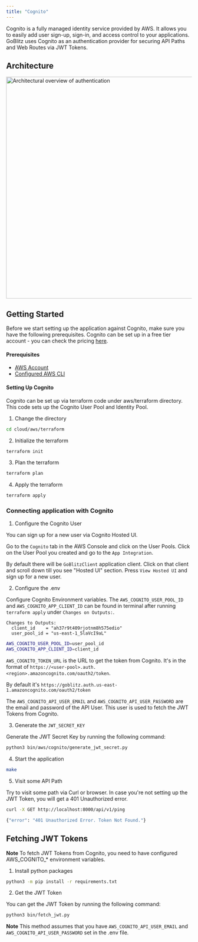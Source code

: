```yaml
---
title: "Cognito"
---
```


Cognito is a fully managed identity service provided by AWS. It allows you to easily add user sign-up, sign-in, and access control to your applications. GoBlitz uses Cognito as an authentication provider for securing API Paths and Web Routes via JWT Tokens.

## Architecture

<img src="/img/auth_arch.png" alt="Architectural overview of authentication" width="600" height="600"></img>

## Getting Started

Before we start setting up the application against Cognito, make sure you have the following prerequisites. Cognito can be set up in a free tier account - you can check the pricing [here](https://aws.amazon.com/cognito/pricing/).

#### Prerequisites

- [AWS Account](https://aws.amazon.com/)
- [Configured AWS CLI](https://docs.aws.amazon.com/cli/latest/userguide/cli-configure-quickstart.html)

#### Setting Up Cognito

Cognito can be set up via terraform code under aws/terraform directory. This code sets up the Cognito User Pool and Identity Pool.

1. Change the directory

```bash
cd cloud/aws/terraform
```

2. Initialize the terraform

```bash
terraform init
```

3. Plan the terraform

```bash
terraform plan
```

4. Apply the terraform

```bash
terraform apply
```

### Connecting application with Cognito

1. Configure the Cognito User

You can sign up for a new user via Cognito Hosted UI.

Go to the `Cognito` tab in the AWS Console and click on the User Pools. Click on the User Pool you created and go to the `App Integration`.

By default there will be `GoBlitzClient` application client. Click on that client and scroll down till you see "Hosted UI" section. Press `View Hosted UI` and sign up for a new user.

2. Configure the .env

Configure Cognito Environment variables. The `AWS_COGNITO_USER_POOL_ID` and `AWS_COGNITO_APP_CLIENT_ID` can be found in terminal after running `terraform apply` under `Changes on Outputs:`.

```
Changes to Outputs:
  client_id    = "ah37r9t409rjotnm8h575edio"
  user_pool_id = "us-east-1_5laVcI9aL"
```

```bash
AWS_COGNITO_USER_POOL_ID=user_pool_id
AWS_COGNITO_APP_CLIENT_ID=client_id
```

`AWS_COGNITO_TOKEN_URL` is the URL to get the token from Cognito. It's in the format of `https://<user-pool>.auth.<region>.amazoncognito.com/oauth2/token`.

By default it's `https://goblitz.auth.us-east-1.amazoncognito.com/oauth2/token`

The `AWS_COGNITO_API_USER_EMAIL` and `AWS_COGNITO_API_USER_PASSWORD` are the email and password of the API User. This user is used to fetch the JWT Tokens from Cognito.


3. Generate the `JWT_SECRET_KEY`

Generate the JWT Secret Key by running the following command:

```bash
python3 bin/aws/cognito/generate_jwt_secret.py
```

4. Start the application

```bash
make
```

5. Visit some API Path

Try to visit some path via Curl or browser. In case you're not setting up the JWT Token, you will get a 401 Unauthorized error.

```bash
curl -X GET http://localhost:8000/api/v1/ping

{"error": "401 Unauthorized Error. Token Not Found."}
```

## Fetching JWT Tokens

**Note** To fetch JWT Tokens from Cognito, you need to have configured AWS_COGNITO_* environment variables.

1. Install python packages

```bash
python3 -m pip install -r requirements.txt
```

2. Get the JWT Token

You can get the JWT Token by running the following command:

```bash
python3 bin/fetch_jwt.py
```

**Note** This method assumes that you have `AWS_COGNITO_API_USER_EMAIL` and `AWS_COGNITO_API_USER_PASSWORD` set in the .env file.